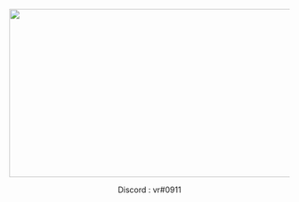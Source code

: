 <p align="center">
  <img width="540" height="304" src="https://i.imgur.com/rc5PMqI.gif">
</p>
<p align="center">
Discord : vr#0911
</p>
